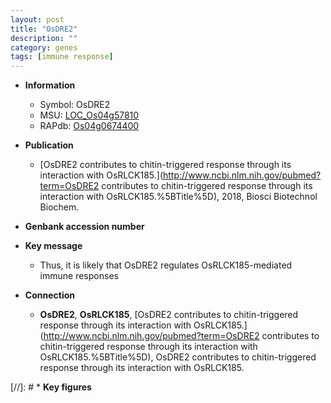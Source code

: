 ```yaml
---
layout: post
title: "OsDRE2"
description: ""
category: genes
tags: [immune response]
---
```


* **Information**  
    + Symbol: OsDRE2  
    + MSU: [LOC_Os04g57810](http://rice.uga.edu/cgi-bin/ORF_infopage.cgi?orf=LOC_Os04g57810)  
    + RAPdb: [Os04g0674400](http://rapdb.dna.affrc.go.jp/viewer/gbrowse_details/irgsp1?name=Os04g0674400)  

* **Publication**  
    + [OsDRE2 contributes to chitin-triggered response through its interaction with OsRLCK185.](http://www.ncbi.nlm.nih.gov/pubmed?term=OsDRE2 contributes to chitin-triggered response through its interaction with OsRLCK185.%5BTitle%5D), 2018, Biosci Biotechnol Biochem.

* **Genbank accession number**  

* **Key message**  
    + Thus, it is likely that OsDRE2 regulates OsRLCK185-mediated immune responses

* **Connection**  
    + __OsDRE2__, __OsRLCK185__, [OsDRE2 contributes to chitin-triggered response through its interaction with OsRLCK185.](http://www.ncbi.nlm.nih.gov/pubmed?term=OsDRE2 contributes to chitin-triggered response through its interaction with OsRLCK185.%5BTitle%5D), OsDRE2 contributes to chitin-triggered response through its interaction with OsRLCK185.

[//]: # * **Key figures**  


